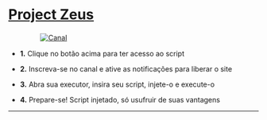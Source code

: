 # [Project Zeus]([https://mboost.me/a/9c2](https://www.youtube.com/@zeus.lua_))

ㅤㅤﾠㅤﾠ[![Canal](https://img.shields.io/badge/Meu_Canal-0096FF?style=for-the-badge&logo=youtube&logoColor=white)](https://www.youtube.com/channel/UCs9XEr23rhFegHb7l4JIDNA?sub_confirmation=1_blank)


- **1.** Clique no botão acima para ter acesso ao script

- **2.** Inscreva-se no canal e ative as notificações para liberar o site

- **3.** Abra sua executor, insira seu  script, injete-o e execute-o

- **4.** Prepare-se! Script injetado, só usufruir de suas vantagens
___
